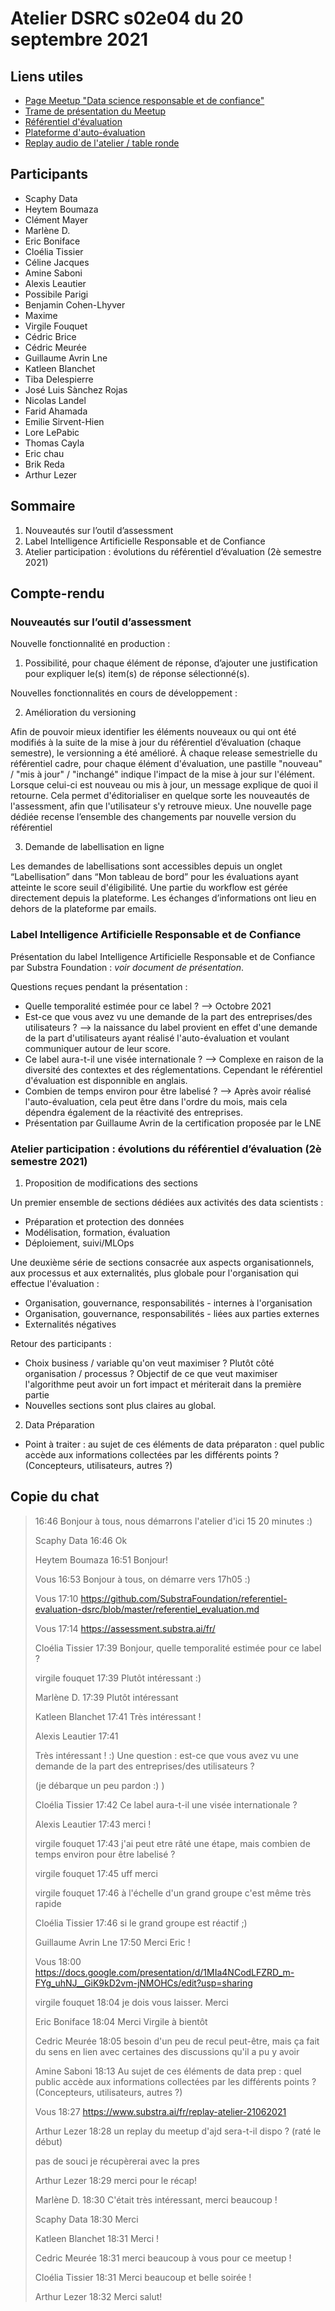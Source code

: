 # Atelier DSRC s02e04 du 20 septembre 2021

## Liens utiles

- [Page Meetup "Data science responsable et de confiance"](https://www.meetup.com/fr-FR/data-science-responsable-et-de-confiance/)
- [Trame de présentation du Meetup](https://docs.google.com/presentation/d/1MIa4NCodLFZRD_m-FYg_uhNJ__GiK9kD2vm-jNMOHCs/edit?usp=sharing)
- [Référentiel d'évaluation](https://github.com/SubstraFoundation/referentiel-evaluation-dsrc/blob/master/referentiel_evaluation.md)
- [Plateforme d'auto-évaluation](https://assessment.substra.ai/)
- [Replay audio de l'atelier / table ronde](https://www.substra.ai/fr/replay-atelier-21062021)

## Participants

- Scaphy Data
- Heytem Boumaza
- Clément Mayer
- Marlène D.
- Eric Boniface
- Cloélia Tissier
- Céline Jacques
- Amine Saboni
- Alexis Leautier
- Possibile Parigi
- Benjamin Cohen-Lhyver
- Maxime
- Virgile Fouquet
- Cédric Brice
- Cédric Meurée
- Guillaume Avrin Lne
- Katleen Blanchet
- Tiba Delespierre
- José Luis Sànchez Rojas
- Nicolas Landel
- Farid Ahamada
- Emilie Sirvent-Hien
- Lore LePabic
- Thomas Cayla
- Eric chau
- Brik Reda
- Arthur Lezer

## Sommaire

1. Nouveautés sur l’outil d’assessment
1. Label Intelligence Artificielle Responsable et de Confiance
1. Atelier participation : évolutions du référentiel d’évaluation (2è semestre 2021)

## Compte-rendu

### Nouveautés sur l’outil d’assessment

Nouvelle fonctionnalité en production : 

1. Possibilité, pour chaque élément de réponse, d’ajouter une justification pour expliquer le(s) item(s) de réponse sélectionné(s).

Nouvelles fonctionnalités en cours de développement : 

2. Amélioration du versioning

Afin de pouvoir mieux identifier les éléments nouveaux ou qui ont été modifiés à la suite de la mise à jour du référentiel d’évaluation (chaque semestre), le versionning a été amélioré. 
À chaque release semestrielle du référentiel cadre, pour chaque élément d'évaluation, une pastille "nouveau" / "mis à jour" / "inchangé" indique l'impact de la mise à jour sur l'élément. Lorsque celui-ci est nouveau ou mis à jour, un message explique de quoi il retourne. Cela permet d'éditorialiser en quelque sorte les nouveautés de l'assessment, afin que l'utilisateur s'y retrouve mieux.
Une nouvelle page dédiée recense l’ensemble des changements par nouvelle version du référentiel

3. Demande de labellisation en ligne 

Les demandes de labellisations sont accessibles depuis un onglet “Labellisation” dans “Mon tableau de bord” pour les évaluations ayant atteinte le score seuil d'éligibilité. 
Une partie du workflow est gérée directement depuis la plateforme. 
Les échanges d’informations ont lieu en dehors de la plateforme par emails. 

### Label Intelligence Artificielle Responsable et de Confiance

Présentation du label Intelligence Artificielle Responsable et de Confiance par Substra Foundation : *voir document de présentation*.

Questions reçues pendant la présentation : 

- Quelle temporalité estimée pour ce label ? --> Octobre 2021 
- Est-ce que vous avez vu une demande de la part des entreprises/des utilisateurs ? --> la naissance du label provient en effet d'une demande de la part d'utilisateurs ayant réalisé l'auto-évaluation et voulant communiquer autour de leur score. 
- Ce label aura-t-il une visée internationale ? --> Complexe en raison de la diversité des contextes et des réglementations. Cependant le référentiel d'évaluation est disponnible en anglais. 
- Combien de temps environ pour être labelisé ? --> Après avoir réalisé l'auto-évaluation, cela peut être dans l'ordre du mois, mais cela dépendra également de la réactivité des entreprises. 
- Présentation par Guillaume Avrin de la certification proposée par le LNE 

### Atelier participation : évolutions du référentiel d’évaluation (2è semestre 2021)

1. Proposition de modifications des sections 

Un premier ensemble de sections dédiées aux activités des data scientists :

- Préparation et protection des données
- Modélisation, formation, évaluation
- Déploiement, suivi/MLOps

Une deuxième série de sections consacrée aux aspects organisationnels, aux processus et aux externalités, plus globale pour l'organisation qui effectue l'évaluation :

- Organisation, gouvernance, responsabilités - internes à l'organisation
- Organisation, gouvernance, responsabilités - liées aux parties externes
- Externalités négatives

Retour des participants : 

- Choix business / variable qu'on veut maximiser ? Plutôt côté organisation / processus ? Objectif de ce que veut maximiser l'algorithme peut avoir un fort impact et mériterait dans la première partie
- Nouvelles sections sont plus claires au global. 

2. Data Préparation

- Point à traiter : au sujet de ces éléments de data préparaton : quel public accède aux informations collectées  par les différents points ? (Concepteurs, utilisateurs, autres ?)

## Copie du chat

> 16:46
> Bonjour à tous, nous démarrons l'atelier d'ici 15 20 minutes :) 
> 
>Scaphy Data
> 16:46
> Ok
>
> Heytem Boumaza
> 16:51
> Bonjour!
>
> Vous
> 16:53
> Bonjour à tous, on démarre vers 17h05 :) 
>
> Vous
> 17:10
> https://github.com/SubstraFoundation/referentiel-evaluation-dsrc/blob/master/referentiel_evaluation.md
>
> Vous
> 17:14
> https://assessment.substra.ai/fr/
>
> Cloélia Tissier
> 17:39
> Bonjour, quelle temporalité estimée pour ce label ?
>
> virgile fouquet
> 17:39
> Plutôt intéressant :)
>
> Marlène D.
> 17:39
> Plutôt intéressant
>
> Katleen Blanchet
> 17:41
> Très intéressant !
>
> Alexis Leautier
> 17:41
> 
> Très intéressant ! :) Une question : est-ce que vous avez vu une demande de la part des entreprises/des utilisateurs ? 
>
> (je débarque un peu pardon :) )
>
> Cloélia Tissier
> 17:42
> Ce label aura-t-il une visée internationale ? 
>
> Alexis Leautier
> 17:43
> merci !
>
> virgile fouquet
> 17:43
> j'ai peut etre râté une étape, mais combien de temps environ pour être labelisé ?
>
> virgile fouquet
> 17:45
> uff
> merci
>
> virgile fouquet
> 17:46
> à l'échelle d'un grand groupe c'est même très rapide
>
> Cloélia Tissier
> 17:46
> si le grand groupe est réactif ;)
>
> Guillaume Avrin Lne
> 17:50
> Merci Eric ! 
>
> Vous
> 18:00
> https://docs.google.com/presentation/d/1MIa4NCodLFZRD_m-FYg_uhNJ__GiK9kD2vm-jNMOHCs/edit?usp=sharing
>
> virgile fouquet
> 18:04
> je dois vous laisser. Merci 
>
> Eric Boniface
> 18:04
> Merci Virgile à bientôt
>
> Cedric Meurée
> 18:05
> besoin d'un peu de recul peut-être, mais ça fait du sens en lien avec certaines des discussions qu'il a pu y avoir
>
> Amine Saboni
> 18:13
> Au sujet de ces éléments de data prep : quel public accède aux informations collectées  par les différents points ? (Concepteurs, utilisateurs, autres ?)
>
> Vous
> 18:27
> https://www.substra.ai/fr/replay-atelier-21062021
>
> Arthur Lezer
> 18:28
> un replay du meetup d'ajd sera-t-il dispo ? (raté le début)
>
> pas de souci je récupèrerai avec la pres
>
> Arthur Lezer
> 18:29
> merci pour le récap!
>
> Marlène D.
> 18:30
> C'était très intéressant, merci beaucoup !
>
> Scaphy Data
> 18:30
> Merci
>
> Katleen Blanchet
> 18:31
> Merci !
>
> Cedric Meurée
> 18:31
> merci beaucoup à vous pour ce meetup !
>
> Cloélia Tissier
> 18:31
> Merci beaucoup et belle soirée !
>
> Arthur Lezer
> 18:32
> Merci salut! 